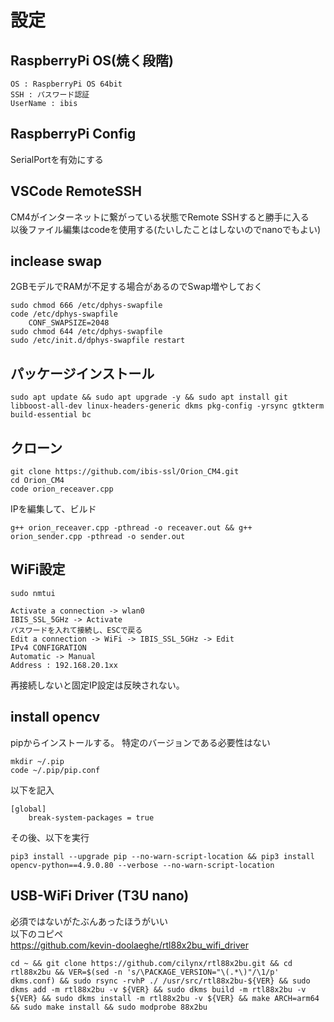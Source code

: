# 設定
## RaspberryPi OS(焼く段階)
    OS : RaspberryPi OS 64bit
    SSH : パスワード認証
    UserName : ibis

## RaspberryPi Config
SerialPortを有効にする

## VSCode RemoteSSH
CM4がインターネットに繋がっている状態でRemote SSHすると勝手に入る  
以後ファイル編集はcodeを使用する(たいしたことはしないのでnanoでもよい)

## inclease swap
2GBモデルでRAMが不足する場合があるのでSwap増やしておく

    sudo chmod 666 /etc/dphys-swapfile
    code /etc/dphys-swapfile
        CONF_SWAPSIZE=2048
    sudo chmod 644 /etc/dphys-swapfile
    sudo /etc/init.d/dphys-swapfile restart

## パッケージインストール
    sudo apt update && sudo apt upgrade -y && sudo apt install git libboost-all-dev linux-headers-generic dkms pkg-config -yrsync gtkterm build-essential bc

## クローン
    git clone https://github.com/ibis-ssl/Orion_CM4.git
    cd Orion_CM4
    code orion_receaver.cpp

IPを編集して、ビルド

    g++ orion_receaver.cpp -pthread -o receaver.out && g++ orion_sender.cpp -pthread -o sender.out

## WiFi設定
    sudo nmtui

    Activate a connection -> wlan0  
    IBIS_SSL_5GHz -> Activate
    パスワードを入れて接続し、ESCで戻る
    Edit a connection -> WiFi -> IBIS_SSL_5GHz -> Edit  
    IPv4 CONFIGRATION  
    Automatic -> Manual  
    Address : 192.168.20.1xx  

再接続しないと固定IP設定は反映されない。

## install opencv
pipからインストールする。
特定のバージョンである必要性はない

    mkdir ~/.pip
    code ~/.pip/pip.conf
以下を記入

    [global]
        break-system-packages = true
その後、以下を実行　　

    pip3 install --upgrade pip --no-warn-script-location && pip3 install opencv-python==4.9.0.80 --verbose --no-warn-script-location

## USB-WiFi Driver (T3U nano)
必須ではないがたぶんあったほうがいい  
以下のコピペ  
https://github.com/kevin-doolaeghe/rtl88x2bu_wifi_driver

    cd ~ && git clone https://github.com/cilynx/rtl88x2bu.git && cd rtl88x2bu && VER=$(sed -n 's/\PACKAGE_VERSION="\(.*\)"/\1/p' dkms.conf) && sudo rsync -rvhP ./ /usr/src/rtl88x2bu-${VER} && sudo dkms add -m rtl88x2bu -v ${VER} && sudo dkms build -m rtl88x2bu -v ${VER} && sudo dkms install -m rtl88x2bu -v ${VER} && make ARCH=arm64 && sudo make install && sudo modprobe 88x2bu
